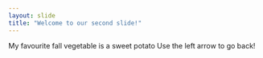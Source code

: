 ```yaml
---
layout: slide
title: "Welcome to our second slide!"
---
```

My favourite fall vegetable is a sweet potato
Use the left arrow to go back!
